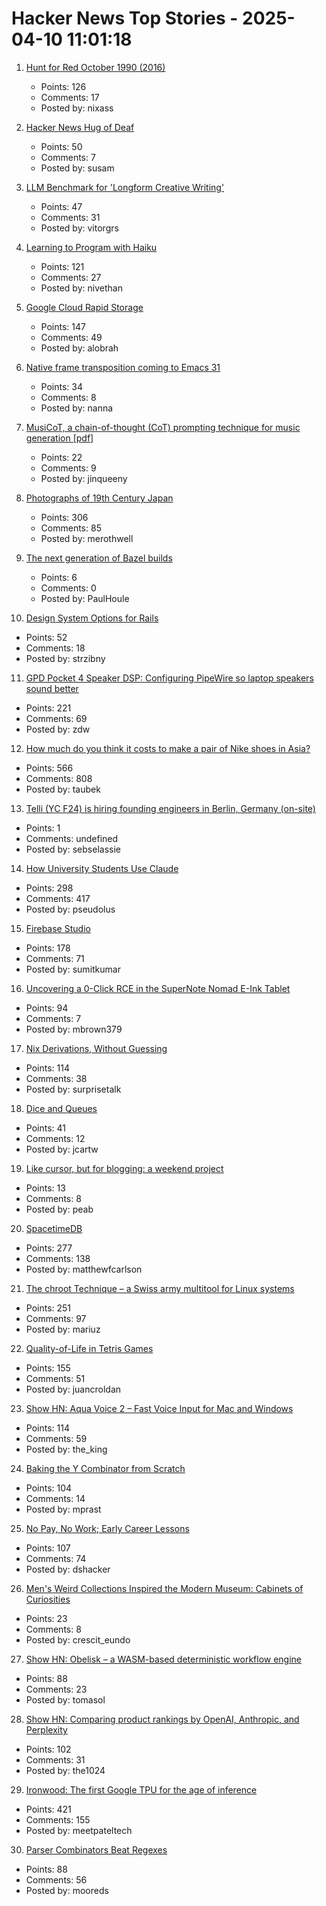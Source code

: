 # Hacker News Top Stories - 2025-04-10 11:01:18

1. [Hunt for Red October 1990 (2016)](http://www.modelshipsinthecinema.com/2016/12/hunt-for-red-october-1990.html)
   - Points: 126
   - Comments: 17
   - Posted by: nixass

2. [Hacker News Hug of Deaf](https://susam.net/hn-bell.html)
   - Points: 50
   - Comments: 7
   - Posted by: susam

3. [LLM Benchmark for 'Longform Creative Writing'](https://eqbench.com/creative_writing_longform.html)
   - Points: 47
   - Comments: 31
   - Posted by: vitorgrs

4. [Learning to Program with Haiku](https://www.haiku-os.org/development/learning_to_program_with_haiku)
   - Points: 121
   - Comments: 27
   - Posted by: nivethan

5. [Google Cloud Rapid Storage](https://cloud.google.com/blog/products/compute/whats-new-with-ai-hypercomputer)
   - Points: 147
   - Comments: 49
   - Posted by: alobrah

6. [Native frame transposition coming to Emacs 31](https://p.bauherren.ovh/blog/tech/new_window_cmds)
   - Points: 34
   - Comments: 8
   - Posted by: nanna

7. [MusiCoT, a chain-of-thought (CoT) prompting technique for music generation [pdf]](https://musicot.github.io/MusiCoT_paper.pdf)
   - Points: 22
   - Comments: 9
   - Posted by: jinqueeny

8. [Photographs of 19th Century Japan](https://cosmographia.substack.com/p/photographs-of-old-japan)
   - Points: 306
   - Comments: 85
   - Posted by: merothwell

9. [The next generation of Bazel builds](https://blogsystem5.substack.com/p/bazel-next-generation)
   - Points: 6
   - Comments: 0
   - Posted by: PaulHoule

10. [Design System Options for Rails](https://businessclasskit.com/blog/design-system-options-for-rails)
   - Points: 52
   - Comments: 18
   - Posted by: strzibny

11. [GPD Pocket 4 Speaker DSP: Configuring PipeWire so laptop speakers sound better](https://kittenlabs.de/blog/2025/04/06/gpd-pocket-4-speaker-dsp/)
   - Points: 221
   - Comments: 69
   - Posted by: zdw

12. [How much do you think it costs to make a pair of Nike shoes in Asia?](https://twitter.com/dieworkwear/status/1909741170953273353)
   - Points: 566
   - Comments: 808
   - Posted by: taubek

13. [Telli (YC F24) is hiring founding engineers in Berlin, Germany (on-site)](http://hi.telli.com/eng)
   - Points: 1
   - Comments: undefined
   - Posted by: sebselassie

14. [How University Students Use Claude](https://www.anthropic.com/news/anthropic-education-report-how-university-students-use-claude)
   - Points: 298
   - Comments: 417
   - Posted by: pseudolus

15. [Firebase Studio](https://firebase.studio)
   - Points: 178
   - Comments: 71
   - Posted by: sumitkumar

16. [Uncovering a 0-Click RCE in the SuperNote Nomad E-Ink Tablet](https://www.prizmlabs.io/post/remote-rootkits-uncovering-a-0-click-rce-in-the-supernote-nomad-e-ink-tablet)
   - Points: 94
   - Comments: 7
   - Posted by: mbrown379

17. [Nix Derivations, Without Guessing](https://bernsteinbear.com/blog/nix-by-hand/)
   - Points: 114
   - Comments: 38
   - Posted by: surprisetalk

18. [Dice and Queues](https://justincartwright.com/2025/02/25/dice-and-queues.html)
   - Points: 41
   - Comments: 12
   - Posted by: jcartw

19. [Like cursor, but for blogging: a weekend project](https://www.maximepeabody.com/blog/ai-tools-for-writing-blog-posts)
   - Points: 13
   - Comments: 8
   - Posted by: peab

20. [SpacetimeDB](https://spacetimedb.com/)
   - Points: 277
   - Comments: 138
   - Posted by: matthewfcarlson

21. [The chroot Technique – a Swiss army multitool for Linux systems](https://livesys.se/posts/the-chroot-technique/)
   - Points: 251
   - Comments: 97
   - Posted by: mariuz

22. [Quality-of-Life in Tetris Games](https://jcarlosroldan.com/post/355)
   - Points: 155
   - Comments: 51
   - Posted by: juancroldan

23. [Show HN: Aqua Voice 2 – Fast Voice Input for Mac and Windows](https://withaqua.com)
   - Points: 114
   - Comments: 59
   - Posted by: the_king

24. [Baking the Y Combinator from Scratch](https://the-nerve-blog.ghost.io/baking-the-y-combinator-from-scratch-part-1/)
   - Points: 104
   - Comments: 14
   - Posted by: mprast

25. [No Pay, No Work; Early Career Lessons](https://danielsada.tech/blog/carreer-part-3-no-pay-no-work/)
   - Points: 107
   - Comments: 74
   - Posted by: dshacker

26. [Men's Weird Collections Inspired the Modern Museum: Cabinets of Curiosities](https://worldhistory.substack.com/p/how-strange-mens-weird-collections)
   - Points: 23
   - Comments: 8
   - Posted by: crescit_eundo

27. [Show HN: Obelisk – a WASM-based deterministic workflow engine](https://obeli.sk/)
   - Points: 88
   - Comments: 23
   - Posted by: tomasol

28. [Show HN: Comparing product rankings by OpenAI, Anthropic, and Perplexity](https://productrank.ai/)
   - Points: 102
   - Comments: 31
   - Posted by: the1024

29. [Ironwood: The first Google TPU for the age of inference](https://blog.google/products/google-cloud/ironwood-tpu-age-of-inference/)
   - Points: 421
   - Comments: 155
   - Posted by: meetpateltech

30. [Parser Combinators Beat Regexes](https://entropicthoughts.com/parser-combinators-beat-regexes)
   - Points: 88
   - Comments: 56
   - Posted by: mooreds

